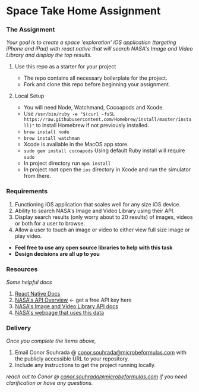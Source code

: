 # Space  Take Home Assignment

### The Assignment
*Your goal is to create a space 'exploration' iOS application (targeting iPhone and iPad) with react native that will search NASA's Image and Video Library and display the top results.*
1. Use this repo as a starter for your project
	* The repo contains all necessary boilerplate for the project.
	* Fork and clone this repo before beginning your assignment.

2. Local Setup
	* You will need Node, Watchmand, Cocoapods and Xcode.
	* Use `/usr/bin/ruby -e "$(curl -fsSL https://raw.githubusercontent.com/Homebrew/install/master/install)"` to install Homebrew if not previously installed.
	* `brew install node`
	* `brew install watchman`
	* Xcode is available in the MacOS app store.
	* `sudo gem install cocoapods` Using default Ruby install will require `sudo`
	* In project directory run `npm install`
	* In project root open the `ios` directory in Xcode and run the simulator from there.

### Requirements
1.  Functioning iOS application that scales well for any size iOS device.
2.  Ability to search NASA's Image and Video Library using their API.
3.  Display search results (only worry about to 20 results) of images, videos or both for a user to browse.
4.  Allow a user to touch an image or video to either view full size image or play video.
* **Feel free to use any open source libraries to help with this task**
* **Design decisions are all up to you**

### Resources
*Some helpful docs*
1.  [React Native Docs](https://reactnative.dev/)
2.  [NASA's API Overview](https://api.nasa.gov/) <- get a free API key here
3.  [NASA's Image and Video Library API docs](https://images.nasa.gov/docs/images.nasa.gov_api_docs.pdf)
4.  [NASA's webpage that uses this data](https://images.nasa.gov/)

### Delivery
*Once you complete the items above,*
1. Email Conor Souhrada @ conor.souhrada@microbeformulas.com with the publicly accessible URL to your repository.
2. Include any instructions to get the project running locally.

*reach out to Conor @ conor.souhrada@microbeformulas.com if you need clarification or have any questions.*
